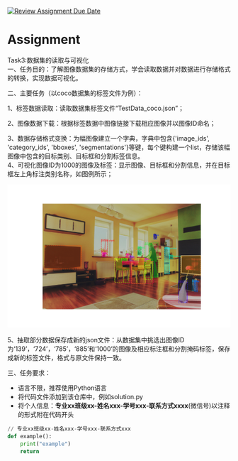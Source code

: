 [![Review Assignment Due Date](https://classroom.github.com/assets/deadline-readme-button-24ddc0f5d75046c5622901739e7c5dd533143b0c8e959d652212380cedb1ea36.svg)](https://classroom.github.com/a/seRHWk3F)
# Assignment

Task3:数据集的读取与可视化  
一、任务目的：了解图像数据集的存储方式，学会读取数据并对数据进行存储格式的转换，实现数据可视化。

二、主要任务（以coco数据集的标签文件为例）：

1、标签数据读取：读取数据集标签文件“TestData_coco.json”；

2、图像数据下载：根据标签数据中图像链接下载相应图像并以图像ID命名；

3、数据存储格式变换：为幅图像建立一个字典，字典中包含{'image_ids', 'category_ids', 'bboxes', 'segmentations'}等键，每个键构建一个list，存储该幅图像中包含的目标类别、目标框和分割标签信息。  
4、可视化图像ID为1000的图像及标签：显示图像、目标框和分割信息，并在目标框左上角标注类别名称，如图例所示；

![img](https://github.com/AceForest/Assignment/blob/main/Example%20image/segmentation_139.png)

5、抽取部分数据保存成新的json文件：从数据集中挑选出图像ID为‘139’，‘724’，‘785’，‘885’和‘1000’的图像及相应标注框和分割掩码标签，保存成新的标签文件，格式与原文件保持一致。

三、任务要求：
- 语言不限，推荐使用Python语言
- 将代码文件添加到该仓库中，例如solution.py
- 将个人信息：**专业xx班级xx-姓名xxx-学号xxx-联系方式xxxx**(微信号)以注释的形式附在代码开头
```python
// 专业xx班级xx-姓名xxx-学号xxx-联系方式xxx
def example():
    print("example")
    return 
```
